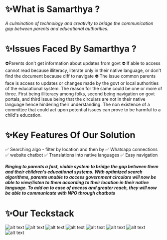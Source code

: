 # ✨What is Samarthya ?
*A culmination of technology and creativity to bridge the communication gap between parents and educational authorities.*
# ✨Issues Faced By Samarthya ?
⛔Parents don't get information about updates from govt
⛔ If able to access cannot read because illiteracy, literate only in their native language, or don't find the document because diff to navigate
⛔ The issue common parents face is access to updates or changes made by the govt or local authorities of the educational system. The reason for the same could be one or more of three. First being illiteracy among folks, second being navigation on govt portals, and third issue being that the circulars are not in their native language hence hindering their understanding. The non existence of a committee that could act upon potential issues can prove to be harmful to a child's education. 
# ✨Key Features Of Our Solution
✅ Searching algo - filter by location and then by 
✅ Whatsapp connections
✅ website chatbot
✅ Translations into native languages
✅ Easy navigation

#####  *Ringing to parents a fast, viable system to bridge the gap between them and their children's educational systems. With optimized search algorithms, parents unable to access government circulars will now be able to view/listen to them according to their location in their native language. To add on to ease of access and greater reach, they will now be able to communicate with NPO through chatbots*
# ✨Our Teckstack 
![alt text](https://img.shields.io/badge/html5-%23E34F26.svg?style=for-the-badge&logo=html5&logoColor=white)  ![alt text](https://img.shields.io/badge/css3-%231572B6.svg?style=for-the-badge&logo=css3&logoColor=white)  ![alt text](https://img.shields.io/badge/javascript-%23323330.svg?style=for-the-badge&logo=javascript&logoColor=%23F7DF1E)  ![alt text](https://img.shields.io/badge/bootstrap-%23563D7C.svg?style=for-the-badge&logo=bootstrap&logoColor=white)  ![alt text](https://img.shields.io/badge/python-%2314354C.svg?style=for-the-badge&logo=python&logoColor=white)  ![alt text](https://img.shields.io/badge/php-%23777BB4.svg?style=for-the-badge&logo=php&logoColor=white) ![alt text](https://img.shields.io/badge/firebase-%23039BE5.svg?style=for-the-badge&logo=firebase) ![alt text](https://img.shields.io/badge/mysql-%2300f.svg?style=for-the-badge&logo=mysql&logoColor=white)

